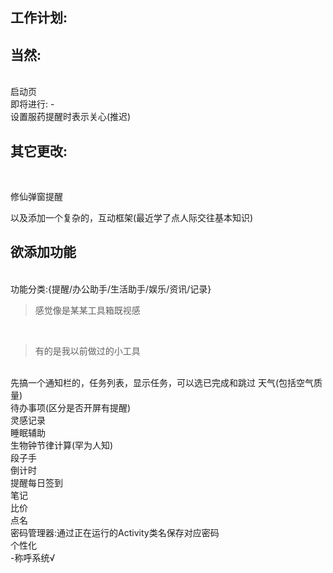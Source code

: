 
 


工作计划:
-

当然:
-
<br>
启动页

<br>
即将进行:
-
<br>
设置服药提醒时表示关心(推迟)
<br>


其它更改:
-
<br>

修仙弹窗提醒

以及添加一个复杂的，互动框架(最近学了点人际交往基本知识)

欲添加功能
-
<br>
功能分类:{提醒/办公助手/生活助手/娱乐/资讯/记录}
<br>

>感觉像是某某工具箱既视感

<br>

>有的是我以前做过的小工具

<br>
先搞一个通知栏的，任务列表，显示任务，可以选已完成和跳过
天气(包括空气质量)<br>
待办事项(区分是否开屏有提醒)<br>
灵感记录<br>
睡眠辅助<br>
生物钟节律计算(罕为人知)<br>
段子手<br>
倒计时<br>
提醒每日签到<br>
笔记<br>
比价<br>
点名<br>
密码管理器:通过正在运行的Activity类名保存对应密码<br>
个性化<br>
-称呼系统√<br>


<br>
